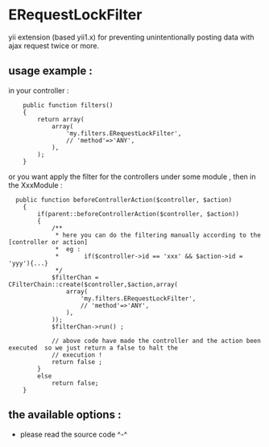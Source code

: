 ERequestLockFilter
==================

yii extension (based yii1.x) for preventing unintentionally posting data with ajax request twice or more.


##  usage example :

in your controller :
~~~
    public function filters()
    {
        return array(
            array(
                'my.filters.ERequestLockFilter',
                // 'method'=>'ANY',
            ),
        );
    }

~~~

or you want apply the filter for the controllers under some module , then in the XxxModule :
~~~
  public function beforeControllerAction($controller, $action)
    {
        if(parent::beforeControllerAction($controller, $action))
        {
            /**
             * here you can do the filtering manually according to the [controller or action]
             *  eg :
             *       if($controller->id == 'xxx' && $action->id = 'yyy'){...}
             */
            $filterChan = CFilterChain::create($controller,$action,array(
                array(
                    'my.filters.ERequestLockFilter',
                    // 'method'=>'ANY',
                ),
            ));
            $filterChan->run() ;

            // above code have made the controller and the action been executed  so we just return a false to halt the
            // execution !
            return false ;
        }
        else
            return false;
    }

~~~

##  the available options :

 -  please read the source code ^-^

